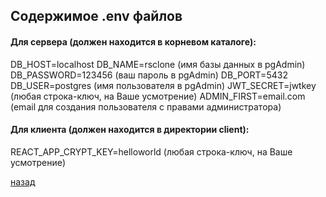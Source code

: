 ## Содержимое .env файлов

#### Для сервера (должен находится в корневом каталоге):
DB_HOST=localhost
DB_NAME=rsclone (имя базы данных в pgAdmin)
DB_PASSWORD=123456 (ваш пароль в pgAdmin)
DB_PORT=5432
DB_USER=postgres (имя пользователя в pgAdmin)
JWT_SECRET=jwtkey (любая строка-ключ, на Ваше усмотрение)
ADMIN_FIRST=email.com (email для создания пользователя с правами администратора)

#### Для клиента (должен находится в директории client):
REACT_APP_CRYPT_KEY=helloworld (любая строка-ключ, на Ваше усмотрение)

[назад](./README.md)